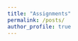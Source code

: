 ```yaml
---
title: "Assignments"
permalink: /posts/
author_profile: true
---
```

<!-- 
[Digital Literacy Narrative](https://tokla6000.github.io/Digital-Literacy-Narrative/)

[Assignment 1](https://tokla6000.github.io/Assignmet-1/) -->